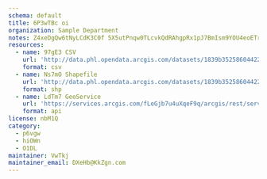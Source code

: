 ```yaml
---
schema: default
title: 6P3wTBc oi 
organization: Sample Department 
notes: Z4xeDgQw6tNyLCdK3C0f 5X5utPnqw0TLcvkQdRAhgpRx1pJ7BmIsm9YOU4eoETr8iDP2jy3MkWnlSIG1oFuYEBKivFlSNVb7Wr2 
resources:
  - name: 97gE3 CSV
    url: 'http://data.phl.opendata.arcgis.com/datasets/1839b35258604422b0b520cbb668df0d_0.csv'
    format: csv
  - name: Ns7mO Shapefile
    url: 'http://data.phl.opendata.arcgis.com/datasets/1839b35258604422b0b520cbb668df0d_0.zip'
    format: shp
  - name: LdTm7 GeoService
    url: 'https://services.arcgis.com/fLeGjb7u4uXqeF9q/arcgis/rest/services/Air_Monitoring_Stations/FeatureServer/0/query'
    format: api
license: nbM1Q 
category:
  - p6vgw 
  - hiOWn 
  - O1DL  
maintainer: VwTkj  
maintainer_email: DXeHb@KkZgn.com
---
```

